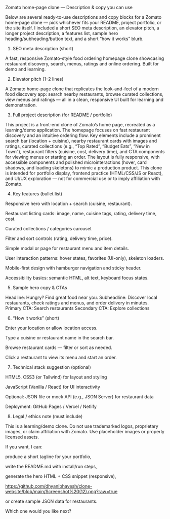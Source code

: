 Zomato home-page clone — Description & copy you can use

Below are several ready-to-use descriptions and copy blocks for a Zomato home-page clone — pick whichever fits your README, project portfolio, or the site itself. I included a short SEO meta description, an elevator pitch, a longer project description, a features list, sample hero heading/subheading/button text, and a short “how it works” blurb.

1) SEO meta description (short)

A fast, responsive Zomato-style food ordering homepage clone showcasing restaurant discovery, search, menus, ratings and online ordering. Built for demo and learning.

2) Elevator pitch (1–2 lines)

A Zomato home-page clone that replicates the look-and-feel of a modern food discovery app: search nearby restaurants, browse curated collections, view menus and ratings — all in a clean, responsive UI built for learning and demonstration.

3) Full project description (for README / portfolio)

This project is a front-end clone of Zomato’s home page, recreated as a learning/demo application. The homepage focuses on fast restaurant discovery and an intuitive ordering flow. Key elements include a prominent search bar (location + cuisine), nearby restaurant cards with images and ratings, curated collections (e.g., “Top Rated”, “Budget Eats”, “New in Town”), restaurant filters (cuisine, cost, delivery time), and CTA components for viewing menus or starting an order. The layout is fully responsive, with accessible components and polished microinteractions (hover, card shadows, and loading skeletons) to mimic a production product. This clone is intended for portfolio display, frontend practice (HTML/CSS/JS or React), and UI/UX exploration — not for commercial use or to imply affiliation with Zomato.

4) Key features (bullet list)

Responsive hero with location + search (cuisine, restaurant).

Restaurant listing cards: image, name, cuisine tags, rating, delivery time, cost.

Curated collections / categories carousel.

Filter and sort controls (rating, delivery time, price).

Simple modal or page for restaurant menu and item details.

User interaction patterns: hover states, favorites (UI-only), skeleton loaders.

Mobile-first design with hamburger navigation and sticky header.

Accessibility basics: semantic HTML, alt text, keyboard focus states.

5) Sample hero copy & CTAs

Headline: Hungry? Find great food near you.
Subheadline: Discover local restaurants, check ratings and menus, and order delivery in minutes.
Primary CTA: Search restaurants
Secondary CTA: Explore collections

6) “How it works” (short)

Enter your location or allow location access.

Type a cuisine or restaurant name in the search bar.

Browse restaurant cards — filter or sort as needed.

Click a restaurant to view its menu and start an order.

7) Technical stack suggestion (optional)

HTML5, CSS3 (or Tailwind) for layout and styling

JavaScript (Vanilla / React) for UI interactivity

Optional: JSON file or mock API (e.g., JSON Server) for restaurant data

Deployment: GitHub Pages / Vercel / Netlify

8) Legal / ethics note (must include)

This is a learning/demo clone. Do not use trademarked logos, proprietary images, or claim affiliation with Zomato. Use placeholder images or properly licensed assets.

If you want, I can:

produce a short tagline for your portfolio,

write the README.md with install/run steps,

generate the hero HTML + CSS snippet (responsive),



https://github.com/dhyanibhavesh/clone-website/blob/main/Screenshot%20(12).png?raw=true

or create sample JSON data for restaurants.

Which one would you like next?


